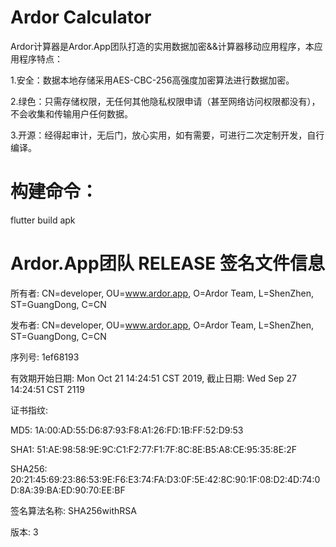 # Ardor Calculator
Ardor计算器是Ardor.App团队打造的实用数据加密&&计算器移动应用程序，本应用程序特点：

1.安全：数据本地存储采用AES-CBC-256高强度加密算法进行数据加密。

2.绿色：只需存储权限，无任何其他隐私权限申请（甚至网络访问权限都没有），不会收集和传输用户任何数据。

3.开源：经得起审计，无后门，放心实用，如有需要，可进行二次定制开发，自行编译。

# 构建命令：
flutter build apk

# Ardor.App团队 RELEASE 签名文件信息
所有者: CN=developer, OU=www.ardor.app, O=Ardor Team, L=ShenZhen, ST=GuangDong, C=CN

发布者: CN=developer, OU=www.ardor.app, O=Ardor Team, L=ShenZhen, ST=GuangDong, C=CN

序列号: 1ef68193

有效期开始日期: Mon Oct 21 14:24:51 CST 2019, 截止日期: Wed Sep 27 14:24:51 CST 2119

证书指纹:

MD5: 1A:00:AD:55:D6:87:93:F8:A1:26:FD:1B:FF:52:D9:53

SHA1: 51:AE:98:58:9E:9C:C1:F2:77:F1:7F:8C:8E:B5:A8:CE:95:35:8E:2F

SHA256: 20:21:45:69:23:86:53:9E:F6:E3:74:FA:D3:0F:5E:42:8C:90:1F:08:D2:4D:74:0D:8A:39:BA:ED:90:70:EE:BF

签名算法名称: SHA256withRSA

版本: 3